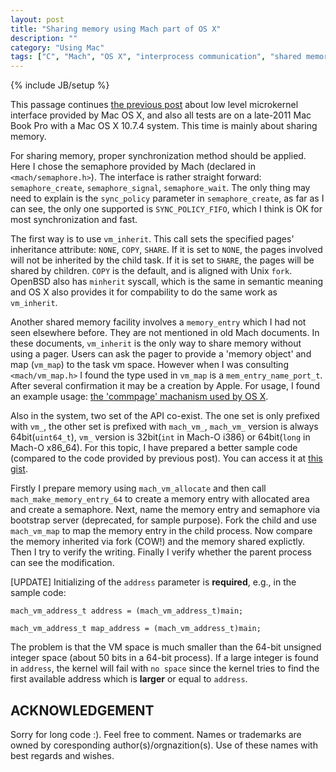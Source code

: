 ```yaml
---
layout: post
title: "Sharing memory using Mach part of OS X"
description: ""
category: "Using Mac"
tags: ["C", "Mach", "OS X", "interprocess communication", "shared memory", "semaphore"]
---
```

{% include JB/setup %}

This passage continues <a href="{{ page.previous.url }}">the previous post</a> about 
low level microkernel interface provided by Mac OS X, and also all tests are on a 
late-2011 Mac Book Pro with a Mac OS X 10.7.4 system. This time is mainly about sharing memory.

For sharing memory, proper synchronization method should be applied. Here I chose the semaphore
provided by Mach (declared in `<mach/semaphore.h>`). The interface is rather straight forward:
`semaphore_create`, `semaphore_signal`, `semaphore_wait`. The only thing may need to explain is
the `sync_policy` parameter in `semaphore_create`, as far as I can see, the only one supported
is `SYNC_POLICY_FIFO`, which I think is OK for most synchronization and fast.

The first way is to use `vm_inherit`. This call sets the specified pages' inheritance attribute:
`NONE`, `COPY`, `SHARE`. If it is set to `NONE`, the pages involved will not be inherited by the 
child task. If it is set to `SHARE`, the pages will be shared by children. `COPY` is the default,
and is aligned with Unix `fork`. OpenBSD also has `minherit` syscall, which is the same in semantic
meaning and OS X also provides it for compability to do the same work as `vm_inherit`.

Another shared memory facility involves a `memory_entry` which I had not seen elsewhere before. They
are not mentioned in old Mach documents. In these documents, `vm_inherit` is the only way to share 
memory without using a pager. Users can ask the pager to provide a 'memory object' and map (`vm_map`)
to the task vm space. However when I was consulting `<mach/vm_map.h>` I found the type used in `vm_map`
is a `mem_entry_name_port_t`. After several confirmation it may be a creation by Apple. For usage,
I found an example usage: [the 'commpage' machanism used by OS X](http://fxr.watson.org/fxr/source/osfmk/i386/commpage/commpage.c?v=xnu-1456.1.26;im=excerpts#L135). 

Also in the system, two set of the API co-exist. The one set is only prefixed with `vm_`, the other 
set is prefixed with `mach_vm_`, `mach_vm_` version is always 64bit(`uint64_t`), 
`vm_` version is 32bit(`int` in Mach-O i386) or 64bit(`long` in Mach-O x86\_64). For this topic,
I have prepared a better sample code (compared to the code provided by previous post). You can 
access it at [this gist](https://gist.github.com/3481836).

Firstly I prepare memory using `mach_vm_allocate` and then call
`mach_make_memory_entry_64` to create a memory entry with allocated area and create a semaphore.
Next, name the memory entry and semaphore via bootstrap server (deprecated, for sample purpose). 
Fork the child and use `mach_vm_map` to map the memory entry in the child process.
Now compare the memory inherited via fork (COW!) and the memory shared explictly.
Then I try to verify the writing. Finally I verify whether the parent process
can see the modification.

\[UPDATE\] Initializing of the `address` parameter is **required**, e.g., in the sample code:

	mach_vm_address_t address = (mach_vm_address_t)main;

	mach_vm_address_t map_address = (mach_vm_address_t)main;

The problem is that the VM space is much smaller than the 64-bit unsigned integer space 
(about 50 bits in a 64-bit process). If a large integer is found in `address`, the kernel will 
fail with `no space` since the kernel tries to find the first available address which is 
**larger** or equal to `address`.

## ACKNOWLEDGEMENT

Sorry for long code :). Feel free to comment. 
Names or trademarks are owned by coresponding author(s)/orgnazition(s). Use of these names with best regards and wishes.
